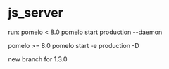 js_server
=========
run:
pomelo < 8.0
pomelo start production --daemon

pomelo >= 8.0
pomelo start -e production -D

new branch for 1.3.0
